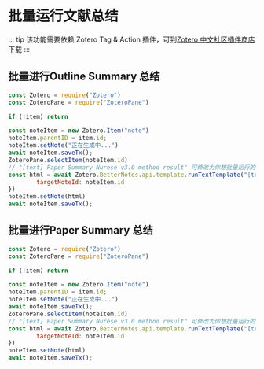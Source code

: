 # 批量运行文献总结

::: tip
该功能需要依赖 Zotero Tag & Action 插件，可到[Zotero 中文社区插件商店](https://plugins.zotero-chinese.com/#/)下载
:::


## 批量进行Outline Summary 总结

```js
const Zotero = require("Zotero")
const ZoteroPane = require("ZoteroPane")

if (!item) return

const noteItem = new Zotero.Item("note")
noteItem.parentID = item.id;
noteItem.setNote("正在生成中...")
await noteItem.saveTx();
ZoteroPane.selectItem(noteItem.id)
// "[text] Paper Summary Nurese v3.0 method result" 可修改为你想批量运行的模板名称，注意：一字不能差！
const html = await Zotero.BetterNotes.api.template.runTextTemplate("[text] Outline Summary", {
        targetNoteId: noteItem.id
})
noteItem.setNote(html)
await noteItem.saveTx();
```

## 批量进行Paper Summary 总结

```js
const Zotero = require("Zotero")
const ZoteroPane = require("ZoteroPane")

if (!item) return

const noteItem = new Zotero.Item("note")
noteItem.parentID = item.id;
noteItem.setNote("正在生成中...")
await noteItem.saveTx();
ZoteroPane.selectItem(noteItem.id)
// "[text] Paper Summary Nurese v3.0 method result" 可修改为你想批量运行的模板名称，注意：一字不能差！
const html = await Zotero.BetterNotes.api.template.runTextTemplate("[text] Paper Summary", {
        targetNoteId: noteItem.id
})
noteItem.setNote(html)
await noteItem.saveTx();
```

